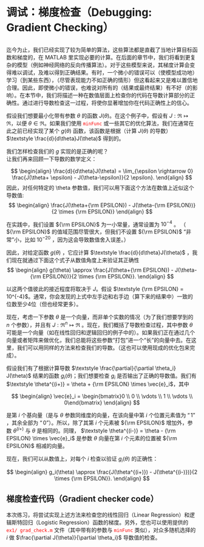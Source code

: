 # 调试：梯度检查（Debugging: Gradient Checking）
## 

迄今为止，我们已经实现了较为简单的算法，这些算法都是直截了当地计算目标函数和梯度的，在 MATLAB 里实现必要的计算。在后面的章节中，我们将看到更复杂的模型（例如神经网络的反向传播算法）。对于这些模型来说，其梯度计算会变得难以调试，及难以得到正确结果。有时，一个微小的错误可以（使模型成功地）学习（到某些东西），（尽管表现能力不如正确的情形）但这看起来又是难以置信地合理。因此，即使微小的错误，也难说对所有的（结果或最终结果）有不好（的影响）。在本节中，我们将描述一种在数值层面上检查你的代码在导数计算部分的正确性。通过进行导数检查这一过程，将使你显著增加你在代码正确性上的信心。  

假设我们想要最小化带有参数 $\theta$ 的函数 $J(\theta)$。在这个例子中，假设有 $\textstyle J : \Re \mapsto \Re$，以便 $\textstyle \theta \in \Re$。如果我们使用 <font color=red>`minFunc`</font> 或一些其它的优化算法，我们在通常在此之前已经实现了某个 $g(\theta)$ 函数，该函数是根据（计算 $J(\theta)$ 的导数） $\textstyle \frac{d}{d\theta}J(\theta)$ 得到的。  

我们怎样检查我们的 $g$ 实现的是正确的呢？  
让我们再来回顾一下导数的数学定义：  

$$
\begin{align}
\frac{d}{d\theta}J(\theta) = \lim_{\epsilon \rightarrow 0}
\frac{J(\theta+ \epsilon) - J(\theta-\epsilon)}{2 \epsilon}.
\end{align}
$$
因此，对任何特定的 \theta 参数值，我们可以用下面这个方法在数值上近似这个导数值:  
$$
\begin{align}
\frac{J(\theta+{\rm EPSILON}) - J(\theta-{\rm EPSILON})}{2 \times {\rm EPSILON}}
\end{align}
$$

在实践中，我们设置 ${\rm EPSILON}$ 为一小常量，通常设置为 $10^{-4}$ 。 （ ${\rm EPSILON}$ 的值域范围尽管很大，但我们不设置 ${\rm EPSILON}$ “非常”小，比如 $10^{-20}$ ，因为这会导致数值舍入误差。）  

因此，对给定函数 $g(\theta)$ ，它应计算 $\textstyle \frac{d}{d\theta}J(\theta)$ ，我们现在就通过下面这个式子从数值角度上来验证其正确性  
$$
\begin{align}
g(\theta) \approx
\frac{J(\theta+{\rm EPSILON}) - J(\theta-{\rm EPSILON})}{2 \times {\rm EPSILON}}.
\end{align}
$$

以这两个值彼此的接近程度将取决于 $J$。假设 $\textstyle {\rm EPSILON} = 10^{-4}$。通常，你会发现的上式中左手边和右手边（算下来的结果中）一致的位数至少4位（但也经常更多）。  

现在，考虑一下参数 $\theta$ 是一个向量，而非单个实数的情况（为了我们想要学到的 $n$ 个参数），并且有 $\textstyle J: \Re^n \mapsto \Re$ 。现在，我们概括了导数检查过程，其中参数 $\theta$ 可能是一个向量（如在线性回归和逻辑回归的例子中的）。如果我们正在通过几个向量或者矩阵来做优化，我们总能将这些参数“打包”进一个“长”的向量中去。在这里，我们可以用同样的方法来检查我们的导数。（这也可以使用现成的优化包来完成）。  

假设我们有了根据计算导数 $\textstyle \frac{\partial}{\partial \theta_i} J(\theta)$ 结果的函数 $\textstyle g_i(\theta)$；我们想要检查 $g_{i}$ 是否输出了正确的导数值。我们有 $\textstyle \theta^{(i+)} = \theta + {\rm EPSILON} \times \vec{e}_i$，其中  

$$
\begin{align}
\vec{e}_i = \begin{bmatrix}0 \\ 0 \\ \vdots \\ 1 \\ \vdots \\ 0\end{bmatrix}
\end{align}
$$

是第 $i$ 个基向量（是与 $\theta$ 参数同维度的向量，在该向量中第 $i$ 个位置元素值为 $“1”$ ，其余全部为 $“0”$）。所以，除了其第 $i$ 个元素被 ${\rm EPSILON}$ 增加外，参数 $\textstyle \theta^{(i+)}$ 与 $\theta$ 是相同的。同理， $\textstyle \theta^{(i-)} = \theta - {\rm EPSILON} \times \vec{e}_i$ 是参数 $\theta$ 向量在第 $i$ 个元素的位置被 ${\rm EPSILON}$ 相减的向量。  


现在，我们可以从数值上，对每个 $i$ 检查以验证 $\textstyle g_i(\theta)$ 的正确性：  

$$
\begin{align}
g_i(\theta) \approx
\frac{J(\theta^{(i+)}) - J(\theta^{(i-)})}{2 \times {\rm EPSILON}}.
\end{align}
$$

## 梯度检查代码（Gradient checker code）
本次练习，将尝试实现上述方法来检查您的线性回归（Linear Regression）和逻辑斯特回归（Logistic Regression）函数的梯度。另外，您也可以使用提供的 <font color=red>`ex1/ grad_check.m`</font> 文件（其中带有的参数与 <font color=red>`minFunc`</font> 类似），对众多随机选择的 $i$ 做 $\frac{\partial J(\theta)}{\partial \theta_i}$ 导数值的检查。

